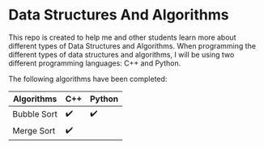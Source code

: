 # Data Structures And Algorithms
This repo is created to help me and other students learn more about different types of Data Structures and Algorithms. When programming the different types of data structures and algorithms, I will be using two different programming languages: C++ and Python.

The following algorithms have been completed:

| Algorithms     | C++                | Python               |
|----------------|--------------------|----------------------|
| Bubble Sort    | :heavy_check_mark: |  :heavy_check_mark:  |
| Merge Sort     | :heavy_check_mark: |                      |
